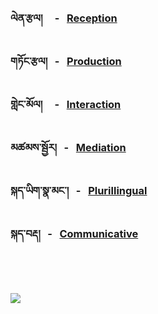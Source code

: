 
<!-- panels:start -->
<!-- div:left-panel -->


</br>
</br>

###   ལེན་རྩལ། &nbsp; &nbsp; - &nbsp; [Reception](/reception/content.md)
###   གཏོང་རྩལ།  &nbsp;  - &nbsp; [Production](/)
###   གླེང་མོལ། &nbsp; &nbsp; - &nbsp; [Interaction](/interaction/content.md)
###   མཚམས་སྦྱོར། &nbsp;  - &nbsp; [Mediation](/) 
###   སྐད་ཡིག་སྣ་མང་། &nbsp; - &nbsp; [Plurillingual](/)
###   སྐད་བརྡ། &nbsp;  - &nbsp; [Communicative](/communicative/content.md) 



<!-- div:right-panel -->


</br>
</br>
</br>

 <img  src="assets/imgs/teacher_student.avif">



<!-- panels:end -->
